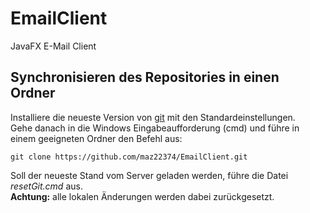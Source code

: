 # EmailClient
JavaFX E-Mail Client

## Synchronisieren des Repositories in einen Ordner

Installiere die neueste Version von [git](https://git-scm.com/downloads) mit den Standardeinstellungen.<br/>
Gehe danach in die Windows Eingabeaufforderung (cmd) und führe in einem geeigneten Ordner den Befehl aus:
```
git clone https://github.com/maz22374/EmailClient.git
```
Soll der neueste Stand vom Server geladen werden, führe die Datei *resetGit.cmd* aus.<br/>
**Achtung:** alle lokalen Änderungen werden dabei zurückgesetzt.
